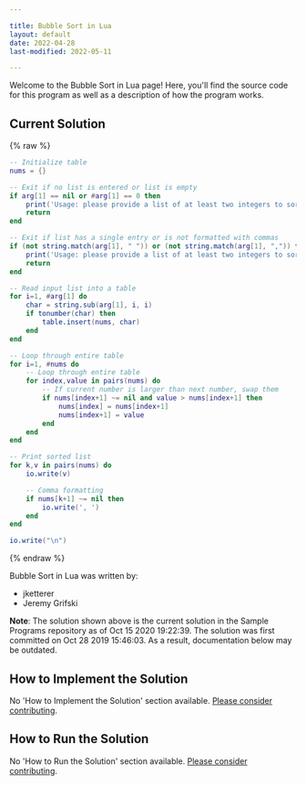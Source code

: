 ```yaml
---

title: Bubble Sort in Lua
layout: default
date: 2022-04-28
last-modified: 2022-05-11

---
```


Welcome to the Bubble Sort in Lua page! Here, you'll find the source code for this program as well as a description of how the program works.

## Current Solution

{% raw %}

```lua
-- Initialize table
nums = {}

-- Exit if no list is entered or list is empty
if arg[1] == nil or #arg[1] == 0 then
    print('Usage: please provide a list of at least two integers to sort in the format "1, 2, 3, 4, 5"')
    return
end

-- Exit if list has a single entry or is not formatted with commas
if (not string.match(arg[1], " ")) or (not string.match(arg[1], ",")) then
    print('Usage: please provide a list of at least two integers to sort in the format "1, 2, 3, 4, 5"')
    return
end

-- Read input list into a table
for i=1, #arg[1] do
    char = string.sub(arg[1], i, i)
    if tonumber(char) then
        table.insert(nums, char)
    end
end

-- Loop through entire table
for i=1, #nums do
    -- Loop through entire table
    for index,value in pairs(nums) do
        -- If current number is larger than next number, swap them
        if nums[index+1] ~= nil and value > nums[index+1] then
            nums[index] = nums[index+1]
            nums[index+1] = value
        end
    end
end

-- Print sorted list
for k,v in pairs(nums) do
    io.write(v)

    -- Comma formatting
    if nums[k+1] ~= nil then
        io.write(', ')
    end
end

io.write("\n")
```

{% endraw %}

Bubble Sort in Lua was written by:

- jketterer
- Jeremy Grifski

**Note**: The solution shown above is the current solution in the Sample Programs repository as of Oct 15 2020 19:22:39. The solution was first committed on Oct 28 2019 15:46:03. As a result, documentation below may be outdated.

## How to Implement the Solution

No 'How to Implement the Solution' section available. [Please consider contributing](https://github.com/TheRenegadeCoder/sample-programs-website).

## How to Run the Solution

No 'How to Run the Solution' section available. [Please consider contributing](https://github.com/TheRenegadeCoder/sample-programs-website).
